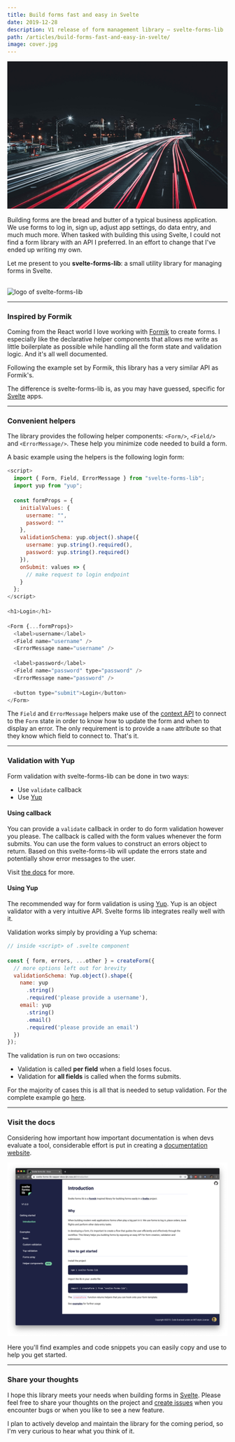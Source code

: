 ```yaml
---
title: Build forms fast and easy in Svelte
date: 2019-12-28
description: V1 release of form management library — svelte-forms-lib
path: /articles/build-forms-fast-and-easy-in-svelte/
image: cover.jpg
---
```


<a href="https://unsplash.com/@jakeblucker">
  <img src="cover.jpg" alt="cover image for article: Build forms fast and easy in Svelte">
</a>

Building forms are the bread and butter of a typical business application. We use forms to log in, sign up,  adjust app settings, do data entry, and much much more. When tasked with building this using Svelte, I could not find a form library with an API I preferred. In an effort to change that I've ended up writing my own.

Let me present to you **svelte-forms-lib**: a small utility library for managing forms in Svelte.

<br/>
<img src="https://svelte-forms-lib-sapper-docs.tjin.now.sh/logo.png" alt="logo of svelte-forms-lib" style="width: 100px;"/>

---

### Inspired by Formik

Coming from the React world I love working with [Formik](https://jaredpalmer.com/formik) to create forms. I especially like the declarative helper components that allows me write as little boilerplate as possible while handling all the form state and validation logic. And it's all well documented.

Following the example set by Formik, this library has a very similar API as Formik's.

The difference is svelte-forms-lib is, as you may have guessed, specific for [Svelte](https://svelte.dev) apps.

---

### Convenient helpers

The library provides the following helper components: `<Form/>`, `<Field/>` and `<ErrorMessage/>`. These help you minimize code needed to build a form.

A basic example using the helpers is the following login form:

```js
<script>
  import { Form, Field, ErrorMessage } from "svelte-forms-lib";
  import yup from "yup";

  const formProps = {
    initialValues: {
      username: "",
      password: ""
    },
    validationSchema: yup.object().shape({
      username: yup.string().required(),
      password: yup.string().required()
    }),
    onSubmit: values => {
      // make request to login endpoint
    }
  };
</script>

<h1>Login</h1>

<Form {...formProps}>
  <label>username</label>
  <Field name="username" />
  <ErrorMessage name="username" />

  <label>password</label>
  <Field name="password" type="password" />
  <ErrorMessage name="password" />

  <button type="submit">Login</button>
</Form>
```

The `Field` and `ErrorMessage` helpers make use of the [context API](https://svelte.dev/tutorial/context-api) to connect to the `Form` state in order to know how to update the form and when to display an error. The only requirement is to provide a `name` attribute so that they know which field to connect to. That's it.

---

### Validation with Yup

Form validation with svelte-forms-lib can be done in two ways:

- Use `validate` callback
- Use [Yup](https://github.com/jquense/yup)

#### Using callback

You can provide a `validate` callback in order to do form validation however you please. The callback is called with the form values whenever the form submits. You can use the form values to construct an errors object to return. Based on this svelte-forms-lib will update the errors state and potentially show error messages to the user. 

Visit [the docs](https://svelte-forms-lib-sapper-docs.tjin.now.sh/custom) for more.

#### Using Yup

The recommended way for form validation is using [Yup](https://github.com/jquense/yup). Yup is an object validator with a very intuitive API. Svelte forms lib integrates really well with it.

Validation works simply by providing a Yup schema:

```js
// inside <script> of .svelte component

const { form, errors, ...other } = createForm({
  // more options left out for brevity
  validationSchema: Yup.object().shape({
    name: yup
      .string()
      .required('please provide a username'),
    email: yup
      .string()
      .email()
      .required('please provide an email')
  })
});
```

The validation is run on two occasions:

- Validation is called **per field** when a field loses focus.
- Validation for **all fields** is called when the forms submits.

For the majority of cases this is all that is needed to setup validation. For the complete example go [here](https://svelte-forms-lib-sapper-docs.tjin.now.sh/yup).

---

### Visit the docs

Considering how important how important documentation is when devs evaluate a tool, considerable effort is put in creating a [documentation website](https://svelte-forms-lib-sapper-docs.tjin.now.sh).

<a href="https://svelte-forms-lib-sapper-docs.tjin.now.sh" target="_blank">
  <img alt="screenshot of documentation website for svelte-forms-lib" src="documentation-website.png"/>
</a>

Here you'll find examples and code snippets you can easily copy and use to help you get started.

---

### Share your thoughts

I hope this library meets your needs when building forms in [Svelte](https://svelgte.dev). Please feel free to share your thoughts on the project and [create issues](https://github.com/tjinauyeung/svelte-forms-lib) when you encounter bugs or when you like to see a new feature.

I plan to actively develop and maintain the library for the coming period, so I'm very curious to hear what you think of it.
